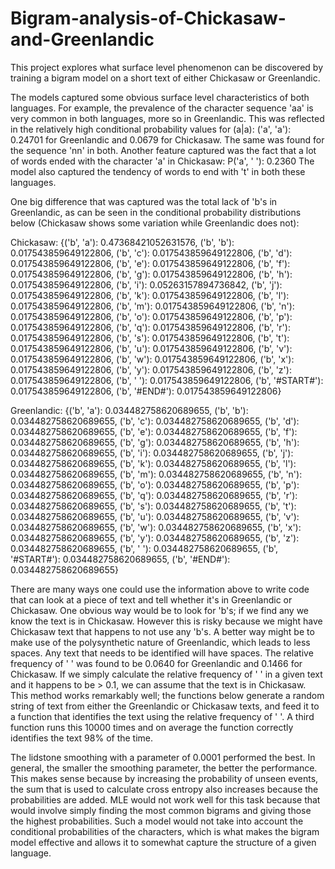 # Bigram-analysis-of-Chickasaw-and-Greenlandic

This project explores what surface level phenomenon can be discovered by training a bigram model on a short text of either Chickasaw or Greenlandic. 


The models captured some obvious surface level characteristics of both languages. For 
example, the prevalence of the character sequence 'aa' is very common in both languages,
more so in Greenlandic. This was reflected in the relatively high conditional probability 
values for (a|a): ('a', 'a'): 0.24701 for Greenlandic and 0.0679 for Chickasaw. 
The same was found for the sequence 'nn' in both. Another feature captured 
was the fact that a lot of words ended with the character 'a' in Chickasaw: P('a', ' '): 0.2360
The model also captured the tendency of words to end with 't' in both these languages. 

One big difference that was captured was the total lack of 'b's in Greenlandic, as can be 
seen in the conditional probability distributions below (Chickasaw shows some variation
while Greenlandic does not):
    
Chickasaw:
{('b', 'a'): 0.47368421052631576, ('b', 'b'): 0.017543859649122806, ('b', 'c'): 0.017543859649122806, 
('b', 'd'): 0.017543859649122806, ('b', 'e'): 0.017543859649122806, ('b', 'f'): 0.017543859649122806, 
('b', 'g'): 0.017543859649122806, ('b', 'h'): 0.017543859649122806, ('b', 'i'): 0.05263157894736842, 
('b', 'j'): 0.017543859649122806, ('b', 'k'): 0.017543859649122806, ('b', 'l'): 0.017543859649122806, 
('b', 'm'): 0.017543859649122806, ('b', 'n'): 0.017543859649122806, ('b', 'o'): 0.017543859649122806, 
('b', 'p'): 0.017543859649122806, ('b', 'q'): 0.017543859649122806, ('b', 'r'): 0.017543859649122806, 
('b', 's'): 0.017543859649122806, ('b', 't'): 0.017543859649122806, ('b', 'u'): 0.017543859649122806, 
('b', 'v'): 0.017543859649122806, ('b', 'w'): 0.017543859649122806, ('b', 'x'): 0.017543859649122806, 
('b', 'y'): 0.017543859649122806, ('b', 'z'): 0.017543859649122806, ('b', ' '): 0.017543859649122806, 
('b', '#START#'): 0.017543859649122806, ('b', '#END#'): 0.017543859649122806}

 Greenlandic:
{('b', 'a'): 0.034482758620689655, ('b', 'b'): 0.034482758620689655, ('b', 'c'): 0.034482758620689655, 
('b', 'd'): 0.034482758620689655, ('b', 'e'): 0.034482758620689655, ('b', 'f'): 0.034482758620689655, 
('b', 'g'): 0.034482758620689655, ('b', 'h'): 0.034482758620689655, ('b', 'i'): 0.034482758620689655, 
('b', 'j'): 0.034482758620689655, ('b', 'k'): 0.034482758620689655, ('b', 'l'): 0.034482758620689655, 
('b', 'm'): 0.034482758620689655, ('b', 'n'): 0.034482758620689655, ('b', 'o'): 0.034482758620689655, 
('b', 'p'): 0.034482758620689655, ('b', 'q'): 0.034482758620689655, ('b', 'r'): 0.034482758620689655, 
('b', 's'): 0.034482758620689655, ('b', 't'): 0.034482758620689655, ('b', 'u'): 0.034482758620689655, 
('b', 'v'): 0.034482758620689655, ('b', 'w'): 0.034482758620689655, ('b', 'x'): 0.034482758620689655, 
('b', 'y'): 0.034482758620689655, ('b', 'z'): 0.034482758620689655, ('b', ' '): 0.034482758620689655, 
('b', '#START#'): 0.034482758620689655, ('b', '#END#'): 0.034482758620689655}

 
There are many ways one could use the information above to write code that can 
look at a piece of text and tell whether it's in Greenlandic or Chickasaw. One
obvious way would be to look for 'b's; if we find any we know the text is in Chickasaw.
However this is risky because we might have Chickasaw text that happens to not use any
'b's. A better way might be to make use of the polysynthetic nature of Greenlandic, 
which leads to less spaces. Any text that needs to be identified will have spaces. 
The relative frequency of ' ' was found to be 0.0640 for Greenlandic and 0.1466 for 
Chickasaw. If we simply calculate the relative frequency of ' ' in a given text and it
happens to be > 0.1, we can assume that the text is in Chickasaw. This method works 
remarkably well; the functions below generate a random string of text from either 
the Greenlandic or Chickasaw texts, and feed it to a function that identifies the 
text using the relative frequency of ' '. A third function runs this 10000 times
and on average the function correctly identifies the text 98% of the time. 

The lidstone smoothing with a parameter of 0.0001 performed the 
best. In general, the smaller the smoothing parameter, the better the performance. This makes 
sense because by increasing the probability of unseen events, the sum that is used to calculate
cross entropy also increases because the probabilities are added. MLE would not work well for 
this task because that would involve simply finding the most common bigrams and giving those
the highest probabilities. Such a model would not take into account the conditional probabilities
of the characters, which is what makes the bigram model effective and allows it to somewhat capture
the structure of a given language.
